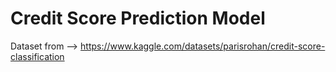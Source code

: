 # Credit Score Prediction Model 
Dataset from --> https://www.kaggle.com/datasets/parisrohan/credit-score-classification
